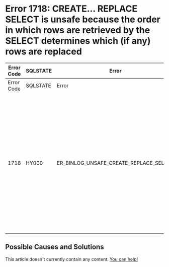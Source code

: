 
# Error 1718: CREATE... REPLACE SELECT is unsafe because the order in which rows are retrieved by the SELECT determines which (if any) rows are replaced


| Error Code | SQLSTATE | Error | Description |
| --- | --- | --- | --- |
| Error Code | SQLSTATE | Error | Description |
| 1718 | HY000 | ER_BINLOG_UNSAFE_CREATE_REPLACE_SELECT | CREATE... REPLACE SELECT is unsafe because the order in which rows are retrieved by the SELECT determines which (if any) rows are replaced. This order cannot be predicted and may differ on master and the slave. |




## Possible Causes and Solutions


This article doesn't currently contain any content. [You can help!](/en/writing-and-editing-knowledge-base-articles/)

